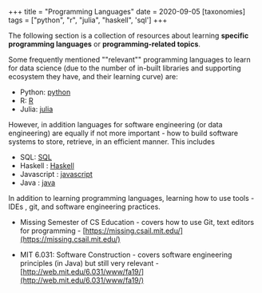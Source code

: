 +++
title = "Programming Languages"
date = 2020-09-05
[taxonomies]
tags = ["python", "r", "julia", "haskell", 'sql']
+++


The following section is a collection of resources about learning **specific programming languages** or **programming-related topics**.

Some frequently mentioned ""relevant"" programming languages to learn for data science (due to the number of in-built libraries and supporting ecosystem they have, and their learning curve) are: 

+ Python: [python](/resources/python)
+ R: [R](/resources/r)
+ Julia: [julia](/resources/julia)


However, in addition languages for software engineering (or data engineering) are equally if not more important - how to build software systems to store, retrieve, in an efficient manner. This includes

+ SQL: [SQL](/resources/sql)
+ Haskell : [Haskell](/resources/haskell)
+ Javascript : [javascript](/resources/javascript)
+ Java : [java](/resources/java)


In addition to learning programming languages, learning how to use tools - IDEs , git, and software engineering practices.

+ Missing Semester of CS Education - covers how to use Git, text editors for programming - [https://missing.csail.mit.edu/](https://missing.csail.mit.edu/)

+ MIT 6.031: Software Construction - covers software engineering principles (in Java) but still very relevant - [http://web.mit.edu/6.031/www/fa19/](http://web.mit.edu/6.031/www/fa19/)